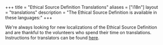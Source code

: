 +++
title = "Ethical Source Definition Translations"
aliases = ["i18n"]
layout = "translations"
description = "The Ethical Source Definition is available in these languages:"
+++

We're always looking for new localizations of the Ethical Source Definition and are thankful to the volunteers who spend their time on translations. Instructions for translators can be found [here](https://github.com/ContributorCovenant/ethicalsource#translating).
